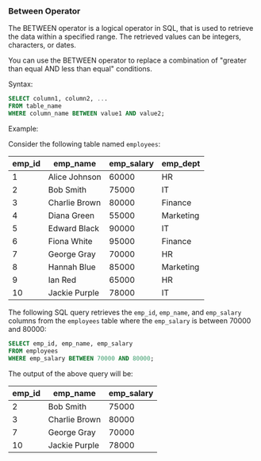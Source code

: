 ### Between Operator

The BETWEEN operator is a logical operator in SQL, that is used to retrieve the data within a specified range. The retrieved values can be integers, characters, or dates.

You can use the BETWEEN operator to replace a combination of "greater than equal AND less than equal" conditions.

Syntax:
```sql
SELECT column1, column2, ...
FROM table_name
WHERE column_name BETWEEN value1 AND value2;
```

Example:

Consider the following table named `employees`:

| emp_id | emp_name      | emp_salary | emp_dept  |
|--------|---------------|------------|-----------|
| 1      | Alice Johnson | 60000      | HR        |
| 2      | Bob Smith     | 75000      | IT        |
| 3      | Charlie Brown | 80000      | Finance   |
| 4      | Diana Green   | 55000      | Marketing |
| 5      | Edward Black  | 90000      | IT        |
| 6      | Fiona White   | 95000      | Finance   |
| 7      | George Gray   | 70000      | HR        |
| 8      | Hannah Blue   | 85000      | Marketing |
| 9      | Ian Red       | 65000      | HR        |
| 10     | Jackie Purple | 78000      | IT        |

The following SQL query retrieves the `emp_id`, `emp_name`, and `emp_salary` columns from the `employees` table where the `emp_salary` is between 70000 and 80000:

```sql
SELECT emp_id, emp_name, emp_salary
FROM employees
WHERE emp_salary BETWEEN 70000 AND 80000;
```

The output of the above query will be:

| emp_id | emp_name      | emp_salary |
|--------|---------------|------------|
| 2      | Bob Smith     | 75000      |
| 3      | Charlie Brown | 80000      |
| 7      | George Gray   | 70000      |
| 10     | Jackie Purple | 78000      |

